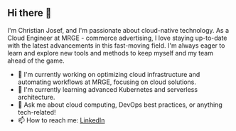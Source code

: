## Hi there 👋

I'm Christian Josef, and I'm passionate about cloud-native technology. As a Cloud Engineer at MRGE - commerce advertising, I love staying up-to-date with the latest advancements in this fast-moving field. I'm always eager to learn and explore new tools and methods to keep myself and my team ahead of the game.

- 🔭 I'm currently working on optimizing cloud infrastructure and automating workflows at MRGE, focusing on cloud solutions.
- 🌱 I'm currently learning advanced Kubernetes and serverless architecture.
- 💬 Ask me about cloud computing, DevOps best practices, or anything tech-related!
- 📫 How to reach me: [LinkedIn](https://www.linkedin.com/in/cjosefaquino/)
